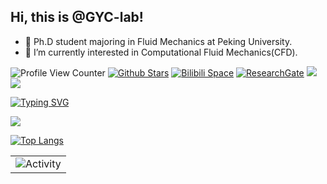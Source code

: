 ## Hi, this is @GYC-lab! 
- 👋 Ph.D student majoring in Fluid Mechanics at Peking University.
- 🌱 I’m currently interested in Computational Fluid Mechanics(CFD).

![Profile View Counter](https://komarev.com/ghpvc/?username=GYC-lab)
[![Github Stars](https://img.shields.io/badge/dynamic/json?color=262525&label=Github%20Followers&logo=github&query=%24.data.totalSubs&url=https%3A%2F%2Fapi.spencerwoo.com%2Fsubstats%2F%3Fsource%3Dgithub%26queryKey%3DGYC-lab)](https://github.com/GYC-lab)
[![Bilibili Space](https://img.shields.io/badge/dynamic/json?labelColor=FE7398&logo=bilibili&logoColor=white&label=Bilibili%20Fans&color=00aeec&query=%24.data.totalSubs&url=https%3A%2F%2Fapi.spencerwoo.com%2Fsubstats%2F%3Fsource%3Dbilibili%26queryKey%3D376424101)](https://space.bilibili.com/376424101) 
[![ResearchGate](https://img.shields.io/badge/ResearchGate-Yuchen_Ge-brightgreen?logo=researchgate&logoColor=white)](https://www.researchgate.net/profile/Yuchen_Ge2) 
[![](https://img.shields.io/badge/weibo-@糖吃到無味-red.svg)](https://weibo.com/u/7025691987)
[![](https://img.shields.io/badge/CSDN-GalaxyFloyd-red.svg)](https://blog.csdn.net/weixin_43490342)

<a href="https://git.io/typing-svg"><img src="https://readme-typing-svg.demolab.com?font=Fira+Code&size=16&duration=2500&pause=100&color=002FA7&width=435&lines=print+*%2C+%22Hello+World!%22;git+commit+-m+%22c'est+la+vie%22" alt="Typing SVG" /></a>

<!-- ![Anurag's GitHub stats](https://github-readme-stats.vercel.app/api?username=GYC-lab&show_icons=true&theme=transparent) -->

<div align="left"> <img src="https://github-readme-streak-stats.herokuapp.com/?user=GYC-lab" /> </div>

[![Top Langs](https://github-readme-stats.vercel.app/api/top-langs/?username=GYC-lab&layout=compact)](https://github.com/anuraghazra/github-readme-stats)

<!-- <div align="center"> <img src="https://activity-graph.herokuapp.com/graph?username=GYC-lab&theme=xcode" /> </div> -->

<table align="center">
  <tr>
    <td><img src="https://github-readme-activity-graph.cyclic.app/graph?username=GYC-lab&theme=xcode" alt="Activity"/></td>
  </tr>
</table>

<!---
GYC-lab/GYC-lab is a ✨ special ✨ repository because its `README.md` (this file) appears on your GitHub profile.
You can click the Preview link to take a look at your changes.
--->
